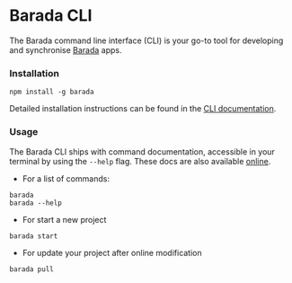 # Barada CLI

The Barada command line interface (CLI) is your go-to tool for developing and synchronise [Barada](https://barada.miridoo.com) apps.


### Installation

```
npm install -g barada
```


Detailed installation instructions can be found in the [CLI documentation](https://barada.miridoo.com/docs/cli/installation).

### Usage

The Barada CLI ships with command documentation, accessible in your terminal by using the `--help` flag. These docs are also available [online](https://barada.miridoo.com/docs/cli/installation).

* For a list of commands:

```
barada
barada --help
```

* For start a new project 

```
barada start
```

* For update your project after online modification

```
barada pull
```
